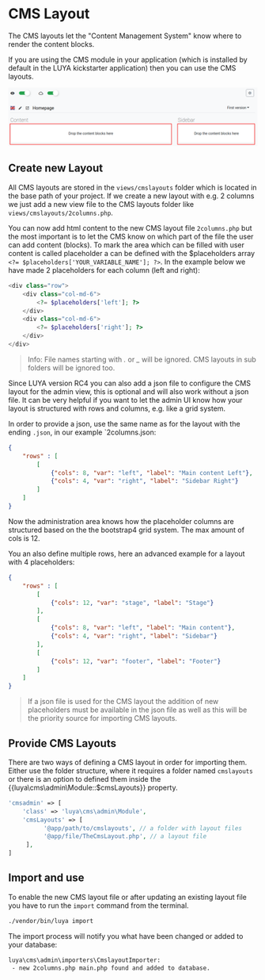 # CMS Layout

The CMS layouts let the "Content Management System" know where to render the content blocks.

If you are using the CMS module in your application (which is installed by default in the LUYA kickstarter application) then you can use the CMS layouts.

![CMS Layouts](https://raw.githubusercontent.com/luyadev/luya/master/docs/guide/img/cmslayouts.png "CMS Layouts")

## Create new Layout

All CMS layouts are stored in the `views/cmslayouts` folder which is located in the base path of your project. If we create a new layout with e.g. 2 columns we just add a new view file to the CMS layouts folder like `views/cmslayouts/2columns.php`.

You can now add html content to the new CMS layout file `2columns.php` but the most important is to let the CMS know on which part of the file the user can add content (blocks). To mark the area which can be filled with user content is called placeholder a can be defined with the $placeholders array `<?= $placeholders['YOUR_VARIABLE_NAME']; ?>`. In the example below we have made 2 placeholders for each column (left and right):

```php
<div class="row">
    <div class="col-md-6">
        <?= $placeholders['left']; ?>
    </div>
    <div class="col-md-6">
        <?= $placeholders['right']; ?>
    </div>
</div>
```

> Info: File names starting with *.* or *_* will be ignored. CMS layouts in sub folders will be ignored too.

Since LUYA version RC4 you can also add a json file to configure the CMS layout for the admin view, this is optional and will also work without a json file. It can be very helpful if you want to let the admin UI know how your layout is structured with rows and columns, e.g. like a grid system.

In order to provide a json, use the same name as for the layout with the ending `.json`, in our example `2columns.json:

```json
{
    "rows" : [
        [
            {"cols": 8, "var": "left", "label": "Main content Left"},
            {"cols": 4, "var": "right", "label": "Sidebar Right"}
        ]
    ]
}
```

Now the administration area knows how the placeholder columns are structured based on the the bootstrap4 grid system. The max amount of cols is 12.

You an also define multiple rows, here an advanced example for a layout with 4 placeholders:

```json
{
    "rows" : [
        [
            {"cols": 12, "var": "stage", "label": "Stage"}
        ],
        [
            {"cols": 8, "var": "left", "label": "Main content"},
            {"cols": 4, "var": "right", "label": "Sidebar"}
        ],
        [
            {"cols": 12, "var": "footer", "label": "Footer"}
        ]
    ]
}
```

> If a json file is used for the CMS layout the addition of new placeholders must be available in the json file as well as this will be the priority source for importing CMS layouts.

## Provide CMS Layouts

There are two ways of defining a CMS layout in order for importing them. Either use the folder structure, where it requires a folder named `cmslayouts` or there is an option to defined them inside the {{luya\cms\admin\Module::$cmsLayouts}} property.

```php
'cmsadmin' => [
    'class' => 'luya\cms\admin\Module',
    'cmsLayouts' => [
          '@app/path/to/cmslayouts', // a folder with layout files
          '@app/file/TheCmsLayout.php', // a layout file
     ],
]
```

## Import and use

To enable the new CMS layout file or after updating an existing layout file you have to run the `import` command from the terminal.

```sh
./vendor/bin/luya import
```

The import process will notify you what have been changed or added to your database:

```
luya\cms\admin\importers\CmslayoutImporter:
 - new 2columns.php main.php found and added to database.
```
